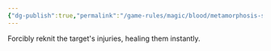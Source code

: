 ```yaml
---
{"dg-publish":true,"permalink":"/game-rules/magic/blood/metamorphosis-spells/fleshmend/"}
---
```


Forcibly reknit the target's injuries, healing them instantly.